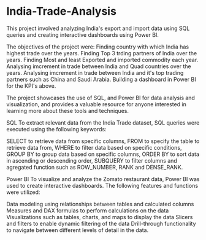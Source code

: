 # India-Trade-Analysis
This project involved analyzing India's export and import data using SQL queries and creating interactive dashboards using Power BI.

The objectives of the project were:
Finding country with which India has highest trade over the years.
Finding Top 3 trding partners of India over the years.
Finding Most and least Exported and imported commodity each year.
Analysing imcrement in trade between India and Quad countries over the years.
Analysing imcrement in trade between India and it's top trading partners such as China and Saudi Arabia.
Building a dashboard in Power BI for the KPI's above.

The project showcases the use of SQL, and Power BI for data analysis and visualization, and provides a valuable resource for anyone interested in learning more about these tools and techniques.

SQL To extract relevant data from the India Trade dataset, SQL queries were executed using the following keywords:

SELECT to retrieve data from specific columns, FROM to specify the table to retrieve data from, WHERE to filter data based on specific conditions, GROUP BY to group data based on specific columns, ORDER BY to sort data in ascending or descending order, SUBQUERY to filter columns and agregated function such as ROW_NUMBER, RANK and DENSE_RANK.

Power BI To visualize and analyze the Zomato restaurant data, Power BI was used to create interactive dashboards. The following features and functions were utilized:

Data modeling using relationships between tables and calculated columns Measures and DAX formulas to perform calculations on the data Visualizations such as tables, charts, and maps to display the data Slicers and filters to enable dynamic filtering of the data Drill-through functionality to navigate between different levels of detail in the data.
